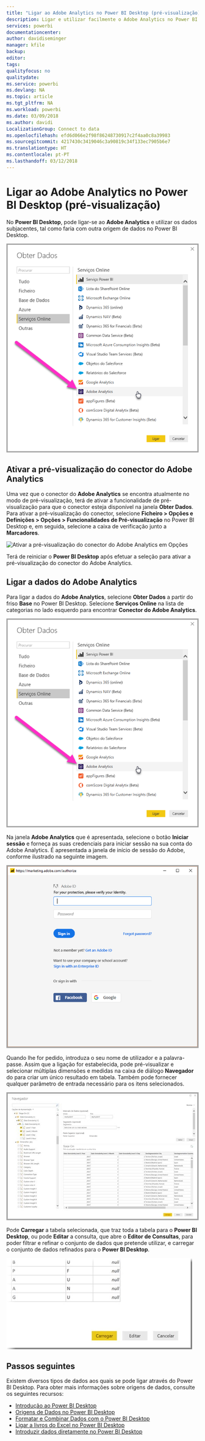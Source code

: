 ```yaml
---
title: "Ligar ao Adobe Analytics no Power BI Desktop (pré-visualização)"
description: Ligar e utilizar facilmente o Adobe Analytics no Power BI Desktop
services: powerbi
documentationcenter: 
author: davidiseminger
manager: kfile
backup: 
editor: 
tags: 
qualityfocus: no
qualitydate: 
ms.service: powerbi
ms.devlang: NA
ms.topic: article
ms.tgt_pltfrm: NA
ms.workload: powerbi
ms.date: 03/09/2018
ms.author: davidi
LocalizationGroup: Connect to data
ms.openlocfilehash: efd6d066e2f98f86248730917c2f4aa0c8a39983
ms.sourcegitcommit: 4217430c3419046c3a90819c34f133ec7905b6e7
ms.translationtype: HT
ms.contentlocale: pt-PT
ms.lasthandoff: 03/12/2018
---
```

# <a name="connect-to-adobe-analytics-in-power-bi-desktop-preview"></a>Ligar ao Adobe Analytics no Power BI Desktop (pré-visualização)
No **Power BI Desktop**, pode ligar-se ao **Adobe Analytics** e utilizar os dados subjacentes, tal como faria com outra origem de dados no Power BI Desktop. 

![Obter Dados do Adobe Analytics](media/desktop-connect-adobe-analytics/connect-adobe-analytics_01.png)

## <a name="enable-the-adobe-analytics-connector-preview"></a>Ativar a pré-visualização do conector do Adobe Analytics 
Uma vez que o conector do **Adobe Analytics** se encontra atualmente no modo de pré-visualização, terá de ativar a funcionalidade de pré-visualização para que o conector esteja disponível na janela **Obter Dados**. Para ativar a pré-visualização do conector, selecione **Ficheiro > Opções e Definições > Opções > Funcionalidades de Pré-visualização** no Power BI Desktop e, em seguida, selecione a caixa de verificação junto a **Marcadores**. 

![Ativar a pré-visualização do conector do Adobe Analytics em Opções](media/desktop-connect-adobe-analytics/connect-adobe-analytics_02.png)

Terá de reiniciar o **Power BI Desktop** após efetuar a seleção para ativar a pré-visualização do conector do Adobe Analytics.

## <a name="connect-to-adobe-analytics-data"></a>Ligar a dados do Adobe Analytics
Para ligar a dados do **Adobe Analytics**, selecione **Obter Dados** a partir do friso **Base** no Power BI Desktop. Selecione **Serviços Online** na lista de categorias no lado esquerdo para encontrar **Conector do Adobe Analytics**.

![Obter Dados do Adobe Analytics](media/desktop-connect-adobe-analytics/connect-adobe-analytics_01.png)

Na janela **Adobe Analytics** que é apresentada, selecione o botão **Iniciar sessão** e forneça as suas credenciais para iniciar sessão na sua conta do Adobe Analytics. É apresentada a janela de início de sessão do Adobe, conforme ilustrado na seguinte imagem.

![Iniciar sessão no Adobe Analytics](media/desktop-connect-adobe-analytics/connect-adobe-analytics_03.png)

Quando lhe for pedido, introduza o seu nome de utilizador e a palavra-passe. Assim que a ligação for estabelecida, pode pré-visualizar e selecionar múltiplas dimensões e medidas na caixa de diálogo **Navegador** do para criar um único resultado em tabela. Também pode fornecer qualquer parâmetro de entrada necessário para os itens selecionados. 

![Selecionar dados através do Navegador](media/desktop-connect-adobe-analytics/connect-adobe-analytics_04.png)

Pode **Carregar** a tabela selecionada, que traz toda a tabela para o **Power BI Desktop**, ou pode **Editar** a consulta, que abre o **Editor de Consultas**, para poder filtrar e refinar o conjunto de dados que pretende utilizar, e carregar o conjunto de dados refinados para o **Power BI Desktop**.

![Carregar ou editar dados no Navegador](media/desktop-connect-adobe-analytics/connect-adobe-analytics_05.png)


## <a name="next-steps"></a>Passos seguintes
Existem diversos tipos de dados aos quais se pode ligar através do Power BI Desktop. Para obter mais informações sobre origens de dados, consulte os seguintes recursos:

* [Introdução ao Power BI Desktop](desktop-getting-started.md)
* [Origens de Dados no Power BI Desktop](desktop-data-sources.md)
* [Formatar e Combinar Dados com o Power BI Desktop](desktop-shape-and-combine-data.md)
* [Ligar a livros do Excel no Power BI Desktop](desktop-connect-excel.md)   
* [Introduzir dados diretamente no Power BI Desktop](desktop-enter-data-directly-into-desktop.md)   

